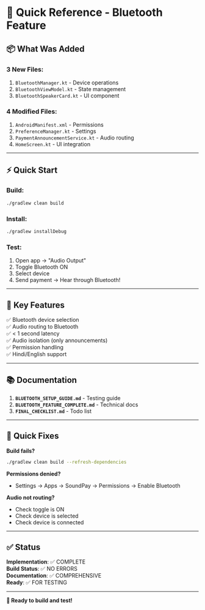 # 🚀 Quick Reference - Bluetooth Feature

## 📦 What Was Added

### 3 New Files:
1. `BluetoothManager.kt` - Device operations
2. `BluetoothViewModel.kt` - State management
3. `BluetoothSpeakerCard.kt` - UI component

### 4 Modified Files:
1. `AndroidManifest.xml` - Permissions
2. `PreferenceManager.kt` - Settings
3. `PaymentAnnouncementService.kt` - Audio routing
4. `HomeScreen.kt` - UI integration

---

## ⚡ Quick Start

### Build:
```bash
./gradlew clean build
```

### Install:
```bash
./gradlew installDebug
```

### Test:
1. Open app → "Audio Output"
2. Toggle Bluetooth ON
3. Select device
4. Send payment → Hear through Bluetooth!

---

## 🎯 Key Features

✅ Bluetooth device selection  
✅ Audio routing to Bluetooth  
✅ < 1 second latency  
✅ Audio isolation (only announcements)  
✅ Permission handling  
✅ Hindi/English support  

---

## 📚 Documentation

1. **`BLUETOOTH_SETUP_GUIDE.md`** - Testing guide
2. **`BLUETOOTH_FEATURE_COMPLETE.md`** - Technical docs
3. **`FINAL_CHECKLIST.md`** - Todo list

---

## 🐛 Quick Fixes

**Build fails?**
```bash
./gradlew clean build --refresh-dependencies
```

**Permissions denied?**
- Settings → Apps → SoundPay → Permissions → Enable Bluetooth

**Audio not routing?**
- Check toggle is ON
- Check device is selected
- Check device is connected

---

## ✅ Status

**Implementation**: ✅ COMPLETE  
**Build Status**: ✅ NO ERRORS  
**Documentation**: ✅ COMPREHENSIVE  
**Ready**: ✅ FOR TESTING  

---

**🎉 Ready to build and test!**

